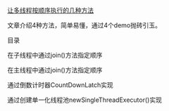 [让多线程按顺序执行的几种方法](https://blog.csdn.net/jqc874789596/article/details/100557300?utm_medium=distribute.pc_relevant_t0.none-task-blog-BlogCommendFromMachineLearnPai2-1.nonecase&depth_1-utm_source=distribute.pc_relevant_t0.none-task-blog-BlogCommendFromMachineLearnPai2-1.nonecase)

文章介绍4种方法，简单易懂，通过4个demo抛砖引玉。

目录

在子线程中通过join()方法指定顺序

在主线程中通过join()方法指定顺序

通过倒数计时器CountDownLatch实现

通过创建单一化线程池newSingleThreadExecutor()实现
